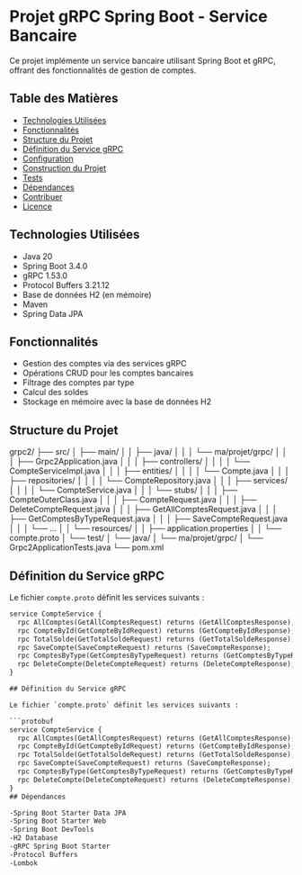 # Projet gRPC Spring Boot - Service Bancaire

Ce projet implémente un service bancaire utilisant Spring Boot et gRPC, offrant des fonctionnalités de gestion de comptes.

## Table des Matières

- [Technologies Utilisées](#technologies-utilisées)
- [Fonctionnalités](#fonctionnalités)
- [Structure du Projet](#structure-du-projet)
- [Définition du Service gRPC](#définition-du-service-grpc)
- [Configuration](#configuration)
- [Construction du Projet](#construction-du-projet)
- [Tests](#tests)
- [Dépendances](#dépendances)
- [Contribuer](#contribuer)
- [Licence](#licence)

## Technologies Utilisées

- Java 20
- Spring Boot 3.4.0
- gRPC 1.53.0
- Protocol Buffers 3.21.12
- Base de données H2 (en mémoire)
- Maven
- Spring Data JPA

## Fonctionnalités

- Gestion des comptes via des services gRPC
- Opérations CRUD pour les comptes bancaires
- Filtrage des comptes par type
- Calcul des soldes
- Stockage en mémoire avec la base de données H2

## Structure du Projet
grpc2/ ├── src/ │ ├── main/ │ │ ├── java/ │ │ │ └── ma/projet/grpc/ │ │ │ ├── Grpc2Application.java │ │ │ ├── controllers/ │ │ │ │ └── CompteServiceImpl.java │ │ │ ├── entities/ │ │ │ │ └── Compte.java │ │ │ ├── repositories/ │ │ │ │ └── CompteRepository.java │ │ │ ├── services/ │ │ │ │ └── CompteService.java │ │ │ └── stubs/ │ │ │ ├── CompteOuterClass.java │ │ │ ├── CompteRequest.java │ │ │ ├── DeleteCompteRequest.java │ │ │ ├── GetAllComptesRequest.java │ │ │ ├── GetComptesByTypeRequest.java │ │ │ ├── SaveCompteRequest.java │ │ │ └── ... │ │ └── resources/ │ │ ├── application.properties │ │ └── compte.proto │ └── test/ │ └── java/ │ └── ma/projet/grpc/ │ └── Grpc2ApplicationTests.java └── pom.xml

## Définition du Service gRPC

Le fichier `compte.proto` définit les services suivants :

```protobuf
service CompteService {
  rpc AllComptes(GetAllComptesRequest) returns (GetAllComptesResponse);
  rpc CompteById(GetCompteByIdRequest) returns (GetCompteByIdResponse);
  rpc TotalSolde(GetTotalSoldeRequest) returns (GetTotalSoldeResponse);
  rpc SaveCompte(SaveCompteRequest) returns (SaveCompteResponse);
  rpc ComptesByType(GetComptesByTypeRequest) returns (GetComptesByTypeResponse);
  rpc DeleteCompte(DeleteCompteRequest) returns (DeleteCompteResponse);
}

## Définition du Service gRPC

Le fichier `compte.proto` définit les services suivants :

```protobuf
service CompteService {
  rpc AllComptes(GetAllComptesRequest) returns (GetAllComptesResponse);
  rpc CompteById(GetCompteByIdRequest) returns (GetCompteByIdResponse);
  rpc TotalSolde(GetTotalSoldeRequest) returns (GetTotalSoldeResponse);
  rpc SaveCompte(SaveCompteRequest) returns (SaveCompteResponse);
  rpc ComptesByType(GetComptesByTypeRequest) returns (GetComptesByTypeResponse);
  rpc DeleteCompte(DeleteCompteRequest) returns (DeleteCompteResponse);
}
## Dépendances

-Spring Boot Starter Data JPA
-Spring Boot Starter Web
-Spring Boot DevTools
-H2 Database
-gRPC Spring Boot Starter
-Protocol Buffers
-Lombok

